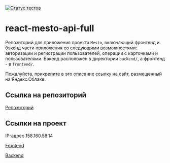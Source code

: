 [![Статус тестов](https://github.com/klimovich80/react-mesto-api-full-gha/actions/workflows/tests.yml/badge.svg)](https://github.com/klimovich80/react-mesto-api-full-gha/actions/workflows/tests.yml)

# react-mesto-api-full
Репозиторий для приложения проекта `Mesto`, включающий фронтенд и бэкенд части приложения со следующими возможностями: авторизации и регистрации пользователей, операции с карточками и пользователями. Бэкенд расположен в директории `backend/`, а фронтенд - в `frontend/`. 
  
Пожалуйста, прикрепите в это описание ссылку на сайт, размещенный на Яндекс.Облаке.
## Ссылка на репозиторий

[Репозиторий](https://github.com/klimovich80/react-mesto-api-full-gha)

## Ссылки на проект

IP-адрес 158.160.58.14

[Frontend](https://equestrian.nomoredomains.rocks)

[Backend](https://api.equestrian.nomoredomains.rocks)
